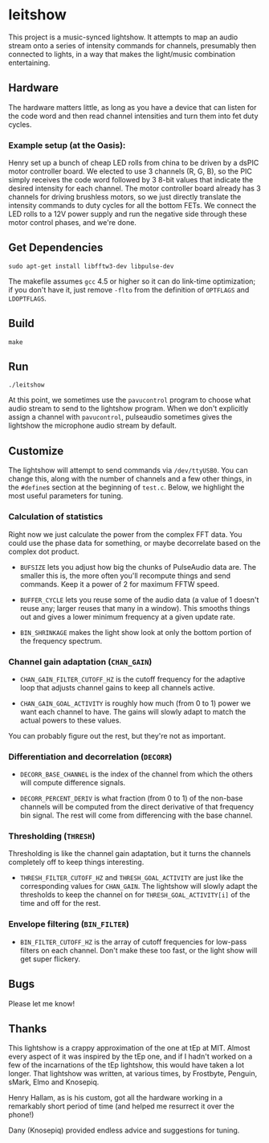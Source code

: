 leitshow
==============

This project is a music-synced lightshow.  It attempts to map an audio
stream onto a series of intensity commands for channels, presumably
then connected to lights, in a way that makes the light/music
combination entertaining.

Hardware
-----------

The hardware matters little, as long as you have a device that can
listen for the code word and then read channel intensities and turn
them into fet duty cycles.

### Example setup (at the Oasis):

Henry set up a bunch of cheap LED rolls from china to be driven by a
dsPIC motor controller board.  We elected to use 3 channels (R, G, B),
so the PIC simply receives the code word followed by 3 8-bit values
that indicate the desired intensity for each channel.  The motor
controller board already has 3 channels for driving brushless motors,
so we just directly translate the intensity commands to duty cycles
for all the bottom FETs.  We connect the LED rolls to a 12V power
supply and run the negative side through these motor control phases,
and we're done.

Get Dependencies
------------

    sudo apt-get install libfftw3-dev libpulse-dev

The makefile assumes `gcc` 4.5 or higher so it can do link-time
optimization; if you don't have it, just remove `-flto` from the
definition of `OPTFLAGS` and `LDOPTFLAGS`.

Build
------------

    make

Run
------------

    ./leitshow

At this point, we sometimes use the `pavucontrol` program to choose
what audio stream to send to the lightshow program.  When we don't
explicitly assign a channel with `pavucontrol`, pulseaudio sometimes
gives the lightshow the microphone audio stream by default.

Customize
------------

The lightshow will attempt to send commands via `/dev/ttyUSB0`.  You
can change this, along with the number of channels and a few other
things, in the `#define`s section at the beginning of `test.c`.
Below, we highlight the most useful parameters for tuning.

### Calculation of statistics

Right now we just calculate the power from the complex FFT data.  You
could use the phase data for something, or maybe decorrelate based on
the complex dot product.

 - `BUFSIZE` lets you adjust how big the chunks of PulseAudio data
   are.  The smaller this is, the more often you'll recompute things
   and send commands.  Keep it a power of 2 for maximum FFTW speed.

 - `BUFFER_CYCLE` lets you reuse some of the audio data (a value of 1
   doesn't reuse any; larger reuses that many in a window).  This
   smooths things out and gives a lower minimum frequency at a given
   update rate.

 - `BIN_SHRINKAGE` makes the light show look at only the bottom
   portion of the frequency spectrum.

### Channel gain adaptation (`CHAN_GAIN`)

 - `CHAN_GAIN_FILTER_CUTOFF_HZ` is the cutoff frequency for the
   adaptive loop that adjusts channel gains to keep all channels
   active.

 - `CHAN_GAIN_GOAL_ACTIVITY` is roughly how much (from 0 to 1) power
   we want each channel to have.  The gains will slowly adapt to match
   the actual powers to these values.

You can probably figure out the rest, but they're not as important.

### Differentiation and decorrelation (`DECORR`)

 - `DECORR_BASE_CHANNEL` is the index of the channel from which the
   others will compute difference signals.

 - `DECORR_PERCENT_DERIV` is what fraction (from 0 to 1) of the
   non-base channels will be computed from the direct derivative of
   that frequency bin signal.  The rest will come from differencing
   with the base channel.

### Thresholding (`THRESH`)

Thresholding is like the channel gain adaptation, but it turns the
channels completely off to keep things interesting.

 - `THRESH_FILTER_CUTOFF_HZ` and `THRESH_GOAL_ACTIVITY` are just like
   the corresponding values for `CHAN_GAIN`.  The lightshow will
   slowly adapt the thresholds to keep the channel on for
   `THRESH_GOAL_ACTIVITY[i]` of the time and off for the rest.

### Envelope filtering (`BIN_FILTER`)

 - `BIN_FILTER_CUTOFF_HZ` is the array of cutoff frequencies for
   low-pass filters on each channel.  Don't make these too fast, or
   the light show will get super flickery.

Bugs
----------

Please let me know!

Thanks
-----------

This lightshow is a crappy approximation of the one at tEp at MIT.
Almost every aspect of it was inspired by the tEp one, and if I hadn't
worked on a few of the incarnations of the tEp lightshow, this would
have taken a lot longer.  That lightshow was written, at various
times, by Frostbyte, Penguin, sMark, Elmo and Knosepiq.

Henry Hallam, as is his custom, got all the hardware working in a
remarkably short period of time (and helped me resurrect it over the
phone!)

Dany (Knosepiq) provided endless advice and suggestions for tuning.
